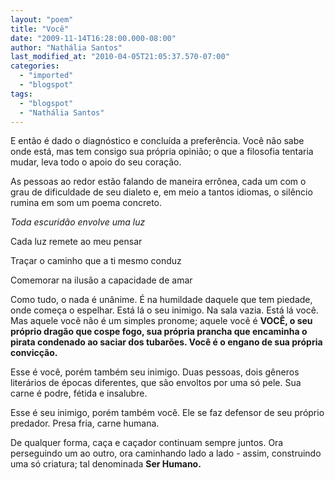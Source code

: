 ```yaml
---
layout: "poem"
title: "Você"
date: "2009-11-14T16:28:00.000-08:00"
author: "Nathália Santos"
last_modified_at: "2010-04-05T21:05:37.570-07:00"
categories:
  - "imported"
  - "blogspot"
tags:
  - "blogspot"
  - "Nathália Santos"
---
```


E então é dado o diagnóstico e concluída a preferência. Você não sabe onde está, mas tem consigo sua própria opinião; o que a filosofia tentaria mudar, leva todo o apoio do seu coração.

As pessoas ao redor estão falando de maneira errônea, cada um com o grau de dificuldade de seu dialeto e, em meio a tantos idiomas, o silêncio rumina em som um poema concreto.

<span style="font-style:italic;">Toda escuridão envolve uma luz

Cada luz remete ao meu pensar

Traçar o caminho que a ti mesmo conduz

Comemorar na ilusão a capacidade de amar

Como tudo, o nada é unânime. É na humildade daquele que tem piedade, onde começa o espelhar. Está lá o seu inimigo. Na sala vazia. Está lá você. Mas aquele você não é um simples pronome; aquele você é <span style="font-weight:bold;">VOCÊ, o seu próprio dragão que cospe fogo, sua própria prancha que encaminha o pirata condenado ao saciar dos tubarões. Você é o engano de sua própria convicção.

Esse é você, porém também seu inimigo. Duas pessoas, dois gêneros literários de épocas diferentes, que são envoltos por uma só pele. Sua carne é podre, fétida e insalubre.

Esse é seu inimigo, porém também você. Ele se faz defensor de seu próprio predador. Presa fria, carne humana.

De qualquer forma, caça e caçador continuam sempre juntos. Ora perseguindo um ao outro, ora caminhando lado a lado - assim, construindo uma só criatura; tal denominada <span style="font-weight:bold;">Ser Humano.